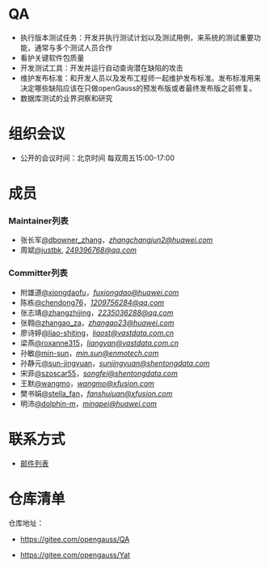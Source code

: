 
# QA

- 执行版本测试任务：开发并执行测试计划以及测试用例，来系统的测试重要功能，通常与多个测试人员合作
- 看护关键软件包质量
- 开发测试工具：开发并运行自动查询潜在缺陷的攻击
- 维护发布标准：和开发人员以及发布工程师一起维护发布标准。发布标准用来决定哪些缺陷应该在只做openGauss的预发布版或者最终发布版之前修复。
- 数据库测试的业界洞察和研究


# 组织会议

- 公开的会议时间：北京时间 每双周五15:00-17:00


# 成员


### Maintainer列表

- 张长军[@dbowner_zhang](https://gitee.com/dbowner_zhang)，*zhangchangjun2@huawei.com*
- 周斌[@justbk](https://gitee.com/justbk), *249396768@qq.com*

### Committer列表

- 附雄道[@xiongdaofu](https://gitee.com/xiongdaofu)，*fuxiongdao@huawei.com*
- 陈栋[@chendong76](https://gitee.com/chendong76)，*1209756284@qq.com*
- 张志靖[@zhangzhijing](https://gitee.com/zhangzhijing)，*2235036288@qq.com*
- 张翱[@zhangao_za](https://gitee.com/zhangao_za)，*zhangao23@huawei.com*
- 廖诗婷[@liao-shiting](https://gitee.com/liao-shiting)，*liaost@vastdata.com.cn*
- 梁燕[@roxanne315](https://gitee.com/roxanne315)，*liangyan@vastdata.com.cn*
- 孙敏[@min-sun](https://gitee.com/min-sun)，*min.sun@enmotech.com*
- 孙静元[@sun-jingyuan](https://gitee.com/sun-jingyuan)，*sunjingyuan@shentongdata.com*
- 宋菲[@szoscar55](https://gitee.com/szoscar55)，*songfei@shentongdata.com*
- 王默[@wangmo](https://gitee.com/wangmo)，*wangmo@xfusion.com*
- 樊书娟[@stella_fan](https://gitee.com/stella_fan)，*fanshujuan@xfusion.com*
- 明沛[@dolphin-m](https://gitee.com/dolphin-m)，*mingpei@huawei.com*

# 联系方式

- [邮件列表](https://mailweb.opengauss.org/postorius/lists/qa.opengauss.org/)

# 仓库清单

仓库地址：

- https://gitee.com/opengauss/QA

- https://gitee.com/opengauss/Yat
